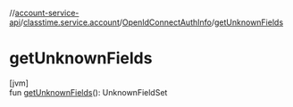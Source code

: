 //[account-service-api](../../../index.md)/[classtime.service.account](../index.md)/[OpenIdConnectAuthInfo](index.md)/[getUnknownFields](get-unknown-fields.md)

# getUnknownFields

[jvm]\
fun [getUnknownFields](get-unknown-fields.md)(): UnknownFieldSet
